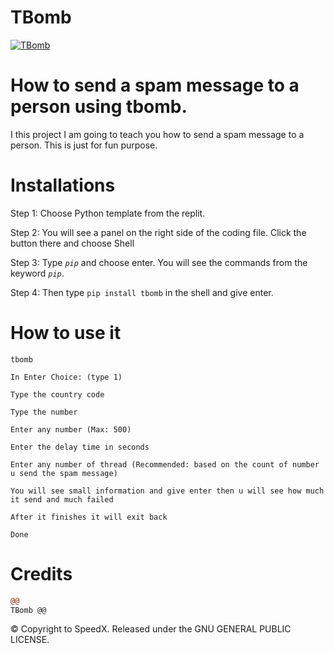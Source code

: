# TBomb
<a href="https://github.com/TheSpeedX/TBomb"><img src="https://i.ibb.co/F4HBKqm/TBomb.png" align="center" alt="TBomb"></a>

# How to send a spam message to a person using tbomb.

I this project I am going to teach you how to send a spam message to a person.
This is just for fun purpose. 

# Installations

Step 1: Choose Python template from the replit.

Step 2: You will see a panel on the right side of the coding file. Click the  button there and choose Shell

Step 3: Type _```pip```_ and choose enter. You will see the commands from the keyword _```pip```_.

Step 4: Then type ```pip install tbomb``` in the shell and give enter.

# How to use it

```shell
tbomb

In Enter Choice: (type 1)

Type the country code

Type the number
 
Enter any number (Max: 500)

Enter the delay time in seconds

Enter any number of thread (Recommended: based on the count of number u send the spam message)
 
You will see small information and give enter then u will see how much it send and much failed

After it finishes it will exit back

Done
```

# Credits

```diff
@@
TBomb @@
```

© Copyright to SpeedX. Released under the GNU GENERAL PUBLIC LICENSE.
